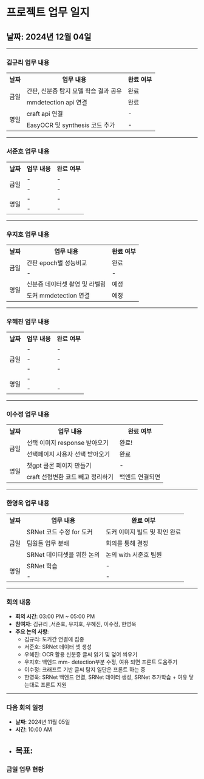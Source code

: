 # 프로젝트 업무 일지

## 날짜: 2024년 12월 04일

---

### 김규리 업무 내용

<div align="center">

<table>
  <tr>
    <th>날짜</th>
    <th>업무 내용</th>
    <th>완료 여부</th>
  </tr>
  <tr>
    <td rowspan="2">금일</td>
    <td>간판, 신분증 탐지 모델 학습 결과 공유</td>
    <td>완료</td>
  </tr>
  <tr>
    <td>mmdetection api 연결</td>
    <td>완료</td>
  </tr>
  <tr>
    <td rowspan="2">명일</td>
    <td>craft api 연결</td>
    <td>-</td>
  </tr>
  <tr>
    <td>EasyOCR 및 synthesis 코드 추가</td>
    <td>-</td>
  </tr>
</table>

</div>

---

### 서준호 업무 내용

<div align="center">

<table>
  <tr>
    <th>날짜</th>
    <th>업무 내용</th>
    <th>완료 여부</th>
  </tr>
  <tr>
    <td rowspan="2">금일</td>
    <td>-</td>
    <td>-</td>
  </tr>
  <tr>
    <td>-</td>
    <td>-</td>
  </tr>
  <tr>
    <td rowspan="2">명일</td>
    <td>-</td>
    <td>-</td>
  </tr>
  <tr>
    <td>-</td>
    <td>-</td>
  </tr>
</table>

</div>

---

### 우지호 업무 내용

<div align="center">

<table>
  <tr>
    <th>날짜</th>
    <th>업무 내용</th>
    <th>완료 여부</th>
  </tr>
  <tr>
    <td rowspan="2">금일</td>
    <td>간판 epoch별 성능비교</td>
    <td>완료</td>
  </tr>
  <tr>
    <td>-</td>
    <td>-</td>
  </tr>
  <tr>
    <td rowspan="2">명일</td>
    <td>신분증 데이터셋 촬영 및 라벨링</td>
    <td>예정</td>
  </tr>
  <tr>
    <td>도커 mmdetection 연결</td>
    <td>예정</td>
  </tr>
</table>

</div>

---

### 우혜진 업무 내용

<div align="center">

<table>
  <tr>
    <th>날짜</th>
    <th>업무 내용</th>
    <th>완료 여부</th>
  </tr>
  <tr>
    <td rowspan="3">금일</td>
    <td>-</td>
    <td>-</td>
  </tr>
  <tr>
    <td>-</td>
    <td>-</td>
  </tr>
  <tr>
    <td>-</td>
    <td>-</td>
  </tr>
  <tr>
    <td rowspan="2">명일</td>
    <td>-</td>
    <td></td>
  </tr>
  <tr>
    <td>-</td>
    <td>-</td>
  </tr>
</table>

</div>

---

### 이수정 업무 내용

<div align="center">

<table>
  <tr>
    <th>날짜</th>
    <th>업무 내용</th>
    <th>완료 여부</th>
  </tr>
  <tr>
    <td rowspan="2">금일</td>
    <td>선택 이미지 response 받아오기</td>
    <td>완료!</td>
  </tr>
  <tr>
    <td>선택페이지 사용자 선택 받아오기</td>
    <td>완료</td>
  </tr>
  <tr>
    <td rowspan="2">명일</td>
    <td>챗gpt 클론 페이지 만들기</td>
    <td>-</td>
  </tr>
  <tr>
    <td>craft 선형변환 코드 빼고 정리하기</td>
    <td>백엔드 연결되면</td>
  </tr>
</table>

</div>

---

### 한영욱 업무 내용

<div align="center">

<table>
  <tr>
    <th>날짜</th>
    <th>업무 내용</th>
    <th>완료 여부</th>
  </tr>
  <tr>
    <td rowspan="3">금일</td>
    <td>SRNet 코드 수정 for 도커</td>
    <td>도커 이미지 빌드 및 확인 완료</td>
  </tr>
  <tr>
    <td>팀원들 업무 분배</td>
    <td>회의를 통해 결정</td>
  </tr>
  <tr>
    <td>SRNet 데이터셋을 위한 논의</td>
    <td>논의 with 서준호 팀원</td>
  </tr>
  <tr>
    <td rowspan="2">명일</td>
    <td>SRNet 학습</td>
    <td>-</td>
  </tr>
  <tr>
    <td>-</td>
    <td>-</td>
  </tr>
</table>

</div>

---

### 회의 내용

- **회의 시간**: 03:00 PM ~ 05:00 PM
- **참여자**: 김규리 ,서준호, 우지호, 우혜진, 이수정, 한영욱
- **주요 논의 사항**:
  - 김규리: 도커간 연결에 집중
  - 서준호: SRNet 데이터 셋 생성
  - 우혜진: OCR 활용 신분증 글씨 읽기 및 덮어 씌우기
  - 우지호: 백엔드 mm- detection부분 수정, 여유 되면 프론트 도움주기
  - 이수정: 크래프트 기반 글씨 탐지 일단은 프론트 하는 중
  - 한영욱: SRNet 백엔드 연결, SRNet 데이터 생성, SRNet 추가학습 + 여유 닿는대로 프론트 지원

---

### 다음 회의 일정

- **날짜**: 2024년 11월 05일
- **시간**: 10:00 AM
- **목표**:
  - 


### 금일 업무 현황


